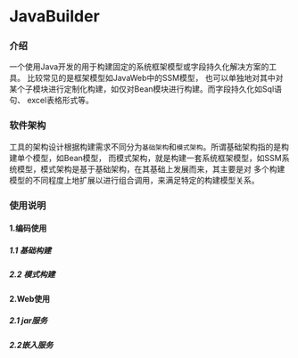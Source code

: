 # JavaBuilder

### 介绍
一个使用Java开发的用于构建固定的系统框架模型或字段持久化解决方案的工具。 比较常见的是框架模型如JavaWeb中的SSM模型，
也可以单独地对其中对某个子模块进行定制化构建，如仅对Bean模块进行构建。而字段持久化如Sql语句、 excel表格形式等。

### 软件架构
工具的架构设计根据构建需求不同分为``基础架构``和``模式架构``。所谓基础架构指的是构建单个模型，如Bean模型，
而模式架构，就是构建一套系统框架模型，如SSM系统模型，模式架构是基于基础架构，在其基础上发展而来，其主要是对
多个构建模型的不同程度上地扩展以进行组合调用，来满足特定的构建模型关系。
 
### 使用说明

#### 1.编码使用

##### 1.1 基础构建
##### 2.2 模式构建

#### 2.Web使用

##### 2.1 jar服务

##### 2.2嵌入服务

